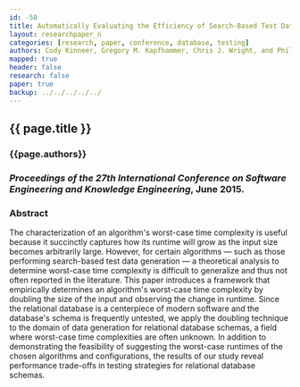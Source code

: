 ```yaml
---
id: -50
title: Automatically Evaluating the Efficiency of Search-Based Test Data Generation for Relational Database Schemas
layout: researchpaper_n
categories: [research, paper, conference, database, testing]
authors: Cody Kinneer, Gregory M. Kapfhammer, Chris J. Wright, and Phil McMinn
mapped: true
header: false
research: false
paper: true
backup: ../../../../../
---
```


## {{ page.title }} [<i class="fa fa-download"></i>]({{site.baseurl}}download/research/papers/seke2015-kinneer-kapfhammer-wright-mcminn.pdf "Download this Paper!")

### {{page.authors}}

### <i>Proceedings of the 27th International Conference on Software Engineering and Knowledge Engineering</i>, June 2015.

### Abstract

The characterization of an algorithm's worst-case time complexity is useful because it succinctly captures how its
runtime will grow as the input size becomes arbitrarily large.  However, for certain algorithms &mdash; such as those
performing search-based test data generation &mdash; a theoretical analysis to determine worst-case time complexity is
difficult to generalize and thus not often reported in the literature.  This paper introduces a framework that
empirically determines an algorithm's worst-case time complexity by doubling the size of the input and observing the
change in runtime.  Since the relational database is a centerpiece of modern software and the database's schema is
frequently untested, we apply the doubling technique to the domain of data generation for relational database schemas, a
field where worst-case time complexities are often unknown.  In addition to demonstrating the feasibility of suggesting
the worst-case runtimes of the chosen algorithms and configurations, the results of our study reveal performance
trade-offs in testing strategies for relational database schemas.

